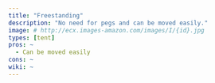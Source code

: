 ```yaml
---
title: "Freestanding"
description: "No need for pegs and can be moved easily."
image: # http://ecx.images-amazon.com/images/I/{id}.jpg
types: [tent]
pros: ~
  - Can be moved easily
cons: ~
wiki: ~
---
```

